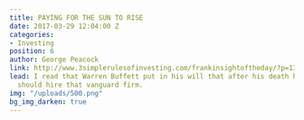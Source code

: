 ```yaml
---
title: PAYING FOR THE SUN TO RISE
date: 2017-03-29 12:04:00 Z
categories:
- Investing
position: 6
author: George Peacock
link: http://www.3simplerulesofinvesting.com/frankinsightoftheday/?p=1327
lead: I read that Warren Buffett put in his will that after his death his trustees
  should hire that vanguard firm.
img: "/uploads/500.png"
bg_img_darken: true
---
```


